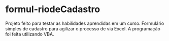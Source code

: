 # formul-riodeCadastro
Projeto feito para testar as habilidades aprendidas em um curso.
Formulário simples de cadastro para agilizar o processo de via Excel.
A programação foi feita utilizando VBA.
